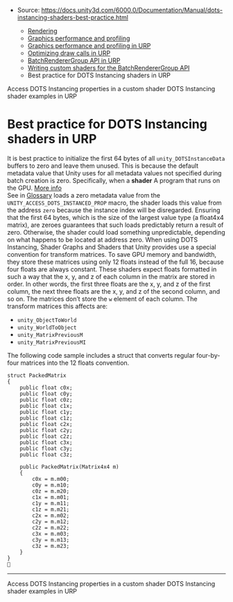 * Source: https://docs.unity3d.com/6000.0/Documentation/Manual/dots-instancing-shaders-best-practice.html

  * [Rendering](https://docs.unity3d.com/6000.0/Documentation/Manual/rendering-and-post-processing.html)
  * [Graphics performance and profiling](https://docs.unity3d.com/6000.0/Documentation/Manual/graphics-performance-profiling.html)
  * [Graphics performance and profiling in URP](https://docs.unity3d.com/6000.0/Documentation/Manual/graphics-performance-and-profiling-in-urp.html)
  * [Optimizing draw calls in URP](https://docs.unity3d.com/6000.0/Documentation/Manual/reduce-draw-calls-landing-urp.html)
  * [BatchRendererGroup API in URP](https://docs.unity3d.com/6000.0/Documentation/Manual/batch-renderer-group.html)
  * [Writing custom shaders for the BatchRendererGroup API](https://docs.unity3d.com/6000.0/Documentation/Manual/batch-renderer-group-writing-shaders.html)
  * Best practice for DOTS Instancing shaders in URP


[](https://docs.unity3d.com/6000.0/Documentation/Manual/dots-instancing-shaders-access.html)
Access DOTS Instancing properties in a custom shader
[](https://docs.unity3d.com/6000.0/Documentation/Manual/dots-instancing-shaders-samples.html)
DOTS Instancing shader examples in URP
# Best practice for DOTS Instancing shaders in URP
It is best practice to initialize the first 64 bytes of all `unity_DOTSInstanceData` buffers to zero and leave them unused. This is because the default metadata value that Unity uses for all metadata values not specified during batch creation is zero. Specifically, when a **shader** A program that runs on the GPU. [More info](https://docs.unity3d.com/6000.0/Documentation/Manual/Shaders.html)  
See in [Glossary](https://docs.unity3d.com/6000.0/Documentation/Manual/Glossary.html#Shader) loads a zero metadata value from the `UNITY_ACCESS_DOTS_INSTANCED_PROP` macro, the shader loads this value from the address `zero` because the instance index will be disregarded. Ensuring that the first 64 bytes, which is the size of the largest value type (a float4x4 matrix), are zeroes guarantees that such loads predictably return a result of zero. Otherwise, the shader could load something unpredictable, depending on what happens to be located at address zero.
When using DOTS Instancing, Shader Graphs and Shaders that Unity provides use a special convention for transform matrices. To save GPU memory and bandwidth, they store these matrices using only 12 floats instead of the full 16, because four floats are always constant. These shaders expect floats formatted in such a way that the x, y, and z of each column in the matrix are stored in order. In other words, the first three floats are the x, y, and z of the first column, the next three floats are the x, y, and z of the second column, and so on. The matrices don’t store the `w` element of each column. The transform matrices this affects are:
  * `unity_ObjectToWorld`
  * `unity_WorldToObject`
  * `unity_MatrixPreviousM`
  * `unity_MatrixPreviousMI`


The following code sample includes a struct that converts regular four-by-four matrices into the 12 floats convention.
```
struct PackedMatrix
{
    public float c0x;
    public float c0y;
    public float c0z;
    public float c1x;
    public float c1y;
    public float c1z;
    public float c2x;
    public float c2y;
    public float c2z;
    public float c3x;
    public float c3y;
    public float c3z;

    public PackedMatrix(Matrix4x4 m)
    {
        c0x = m.m00;
        c0y = m.m10;
        c0z = m.m20;
        c1x = m.m01;
        c1y = m.m11;
        c1z = m.m21;
        c2x = m.m02;
        c2y = m.m12;
        c2z = m.m22;
        c3x = m.m03;
        c3y = m.m13;
        c3z = m.m23;
    }
}

```

* * *
[](https://docs.unity3d.com/6000.0/Documentation/Manual/dots-instancing-shaders-access.html)
Access DOTS Instancing properties in a custom shader
[](https://docs.unity3d.com/6000.0/Documentation/Manual/dots-instancing-shaders-samples.html)
DOTS Instancing shader examples in URP
